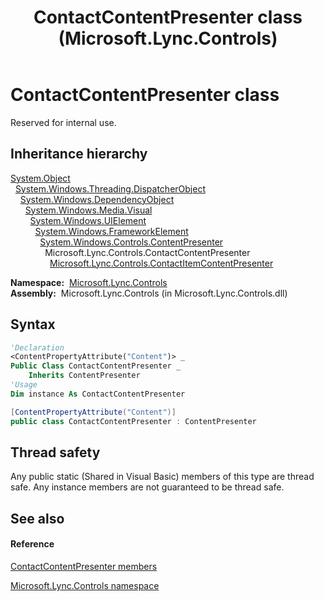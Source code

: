 ﻿---
title: ContactContentPresenter class (Microsoft.Lync.Controls)
TOCTitle: ContactContentPresenter class
ms:assetid: T:Microsoft.Lync.Controls.ContactContentPresenter_DI_3_UC_OCS14MrefLyncWPF
ms:mtpsurl: https://msdn.microsoft.com/en-us/library/microsoft.lync.controls.contactcontentpresenter_di_3_uc_ocs14mreflyncwpf(v=office.15)
ms:contentKeyID: 48597120
ms.date: 07/28/2014
mtps_version: v=office.15
f1_keywords:
- Microsoft.Lync.Controls.ContactContentPresenter
dev_langs:
- CSharp
- JScript
- VB
- other
---

# ContactContentPresenter class

Reserved for internal use.

## Inheritance hierarchy

[System.Object](http://msdn2.microsoft.com/en-us/library/e5kfa45b)  
  [System.Windows.Threading.DispatcherObject](http://msdn2.microsoft.com/en-us/library/ms615925)  
    [System.Windows.DependencyObject](http://msdn2.microsoft.com/en-us/library/ms589309)  
      [System.Windows.Media.Visual](http://msdn2.microsoft.com/en-us/library/ms635637)  
        [System.Windows.UIElement](http://msdn2.microsoft.com/en-us/library/ms590078)  
          [System.Windows.FrameworkElement](http://msdn2.microsoft.com/en-us/library/ms602714)  
            [System.Windows.Controls.ContentPresenter](http://msdn2.microsoft.com/en-us/library/ms609804)  
              Microsoft.Lync.Controls.ContactContentPresenter  
                [Microsoft.Lync.Controls.ContactItemContentPresenter](contactitemcontentpresenter-class-microsoft-lync-controls_1.md)  

**Namespace:**  [Microsoft.Lync.Controls](microsoft-lync-controls-namespace_1.md)  
**Assembly:**  Microsoft.Lync.Controls (in Microsoft.Lync.Controls.dll)

## Syntax

``` vb
'Declaration
<ContentPropertyAttribute("Content")> _
Public Class ContactContentPresenter _
    Inherits ContentPresenter
'Usage
Dim instance As ContactContentPresenter
```

``` csharp
[ContentPropertyAttribute("Content")]
public class ContactContentPresenter : ContentPresenter
```

## Thread safety

Any public static (Shared in Visual Basic) members of this type are thread safe. Any instance members are not guaranteed to be thread safe.

## See also

#### Reference

[ContactContentPresenter members](contactcontentpresenter-members-microsoft-lync-controls_1.md)

[Microsoft.Lync.Controls namespace](microsoft-lync-controls-namespace_1.md)

